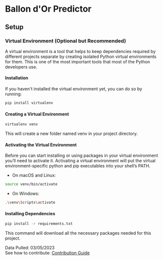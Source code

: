 # Ballon d'Or Predictor

## Setup

### Virtual Environment (Optional but Recommended)

A virtual environment is a tool that helps to keep dependencies required by different projects separate by creating isolated Python virtual environments for them. This is one of the most important tools that most of the Python developers use.

#### Installation

If you haven't installed the virtual environment yet, you can do so by running:

```sh
pip install virtualenv
```
#### Creating a Virtual Environment
```sh
virtualenv venv
```
This will create a new folder named venv in your project directory.

#### Activating the Virtual Environment
Before you can start installing or using packages in your virtual environment you’ll need to activate it. Activating a virtual environment will put the virtual environment-specific python and pip executables into your shell’s PATH.

- On macOS and Linux:
```sh
source venv/bin/activate
```
- On Windows:
```sh
.\venv\Scripts\activate
```

#### Installing Dependencies
```sh
pip install -r requirements.txt
```
This command will download all the necessary packages needed for this project.


Data Pulled: 03/05/2023 <br>
See how to contribute: [Contribution Guide](CONTRIBUTING.md)

